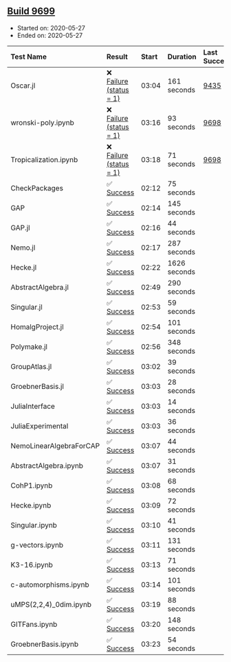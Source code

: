 ## [Build 9699](https://oscarci.mathematik.uni-kl.de/job/oscar/9699/)

* Started on: 2020-05-27
* Ended on: 2020-05-27

| Test Name    | Result | Start | Duration | Last Success | First Failure |
|:-------------|:-------|:------|:---------|:-------------|:--------------|
| Oscar.jl | ❌ [Failure (status = 1)](https://oscarci.mathematik.uni-kl.de/job/oscar/9699/artifact/logs/build-9699/Oscar.jl.log) | 03:04 | 161 seconds | [9435](https://oscarci.mathematik.uni-kl.de/job/oscar/9435/) | [9436](https://oscarci.mathematik.uni-kl.de/job/oscar/9436/) |
| wronski-poly.ipynb | ❌ [Failure (status = 1)](https://oscarci.mathematik.uni-kl.de/job/oscar/9699/artifact/logs/build-9699/wronski-poly.ipynb.log) | 03:16 | 93 seconds | [9698](https://oscarci.mathematik.uni-kl.de/job/oscar/9698/) | [9699](https://oscarci.mathematik.uni-kl.de/job/oscar/9699/) |
| Tropicalization.ipynb | ❌ [Failure (status = 1)](https://oscarci.mathematik.uni-kl.de/job/oscar/9699/artifact/logs/build-9699/Tropicalization.ipynb.log) | 03:18 | 71 seconds | [9698](https://oscarci.mathematik.uni-kl.de/job/oscar/9698/) | [9699](https://oscarci.mathematik.uni-kl.de/job/oscar/9699/) |
| CheckPackages | ✅ [Success](https://oscarci.mathematik.uni-kl.de/job/oscar/9699/artifact/logs/build-9699/CheckPackages.log) | 02:12 | 75 seconds |  |  |
| GAP | ✅ [Success](https://oscarci.mathematik.uni-kl.de/job/oscar/9699/artifact/logs/build-9699/GAP.log) | 02:14 | 145 seconds |  |  |
| GAP.jl | ✅ [Success](https://oscarci.mathematik.uni-kl.de/job/oscar/9699/artifact/logs/build-9699/GAP.jl.log) | 02:16 | 44 seconds |  |  |
| Nemo.jl | ✅ [Success](https://oscarci.mathematik.uni-kl.de/job/oscar/9699/artifact/logs/build-9699/Nemo.jl.log) | 02:17 | 287 seconds |  |  |
| Hecke.jl | ✅ [Success](https://oscarci.mathematik.uni-kl.de/job/oscar/9699/artifact/logs/build-9699/Hecke.jl.log) | 02:22 | 1626 seconds |  |  |
| AbstractAlgebra.jl | ✅ [Success](https://oscarci.mathematik.uni-kl.de/job/oscar/9699/artifact/logs/build-9699/AbstractAlgebra.jl.log) | 02:49 | 290 seconds |  |  |
| Singular.jl | ✅ [Success](https://oscarci.mathematik.uni-kl.de/job/oscar/9699/artifact/logs/build-9699/Singular.jl.log) | 02:53 | 59 seconds |  |  |
| HomalgProject.jl | ✅ [Success](https://oscarci.mathematik.uni-kl.de/job/oscar/9699/artifact/logs/build-9699/HomalgProject.jl.log) | 02:54 | 101 seconds |  |  |
| Polymake.jl | ✅ [Success](https://oscarci.mathematik.uni-kl.de/job/oscar/9699/artifact/logs/build-9699/Polymake.jl.log) | 02:56 | 348 seconds |  |  |
| GroupAtlas.jl | ✅ [Success](https://oscarci.mathematik.uni-kl.de/job/oscar/9699/artifact/logs/build-9699/GroupAtlas.jl.log) | 03:02 | 39 seconds |  |  |
| GroebnerBasis.jl | ✅ [Success](https://oscarci.mathematik.uni-kl.de/job/oscar/9699/artifact/logs/build-9699/GroebnerBasis.jl.log) | 03:03 | 28 seconds |  |  |
| JuliaInterface | ✅ [Success](https://oscarci.mathematik.uni-kl.de/job/oscar/9699/artifact/logs/build-9699/JuliaInterface.log) | 03:03 | 14 seconds |  |  |
| JuliaExperimental | ✅ [Success](https://oscarci.mathematik.uni-kl.de/job/oscar/9699/artifact/logs/build-9699/JuliaExperimental.log) | 03:03 | 36 seconds |  |  |
| NemoLinearAlgebraForCAP | ✅ [Success](https://oscarci.mathematik.uni-kl.de/job/oscar/9699/artifact/logs/build-9699/NemoLinearAlgebraForCAP.log) | 03:07 | 44 seconds |  |  |
| AbstractAlgebra.ipynb | ✅ [Success](https://oscarci.mathematik.uni-kl.de/job/oscar/9699/artifact/logs/build-9699/AbstractAlgebra.ipynb.log) | 03:07 | 31 seconds |  |  |
| CohP1.ipynb | ✅ [Success](https://oscarci.mathematik.uni-kl.de/job/oscar/9699/artifact/logs/build-9699/CohP1.ipynb.log) | 03:08 | 68 seconds |  |  |
| Hecke.ipynb | ✅ [Success](https://oscarci.mathematik.uni-kl.de/job/oscar/9699/artifact/logs/build-9699/Hecke.ipynb.log) | 03:09 | 72 seconds |  |  |
| Singular.ipynb | ✅ [Success](https://oscarci.mathematik.uni-kl.de/job/oscar/9699/artifact/logs/build-9699/Singular.ipynb.log) | 03:10 | 41 seconds |  |  |
| g-vectors.ipynb | ✅ [Success](https://oscarci.mathematik.uni-kl.de/job/oscar/9699/artifact/logs/build-9699/g-vectors.ipynb.log) | 03:11 | 131 seconds |  |  |
| K3-16.ipynb | ✅ [Success](https://oscarci.mathematik.uni-kl.de/job/oscar/9699/artifact/logs/build-9699/K3-16.ipynb.log) | 03:13 | 71 seconds |  |  |
| c-automorphisms.ipynb | ✅ [Success](https://oscarci.mathematik.uni-kl.de/job/oscar/9699/artifact/logs/build-9699/c-automorphisms.ipynb.log) | 03:14 | 101 seconds |  |  |
| uMPS(2,2,4)_0dim.ipynb | ✅ [Success](https://oscarci.mathematik.uni-kl.de/job/oscar/9699/artifact/logs/build-9699/uMPS-2-2-4-_0dim.ipynb.log) | 03:19 | 88 seconds |  |  |
| GITFans.ipynb | ✅ [Success](https://oscarci.mathematik.uni-kl.de/job/oscar/9699/artifact/logs/build-9699/GITFans.ipynb.log) | 03:20 | 148 seconds |  |  |
| GroebnerBasis.ipynb | ✅ [Success](https://oscarci.mathematik.uni-kl.de/job/oscar/9699/artifact/logs/build-9699/GroebnerBasis.ipynb.log) | 03:23 | 54 seconds |  |  |
